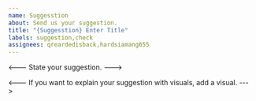 ```yaml
---
name: Suggesstion
about: Send us your suggestion.
title: "{Suggesstion} Enter Title"
labels: suggestion,check
assignees: qreardedisback,hardsiamang655
---
```


<--- State your suggestion. --->

<--- If you want to explain your suggestion with visuals, add a visual. --->
